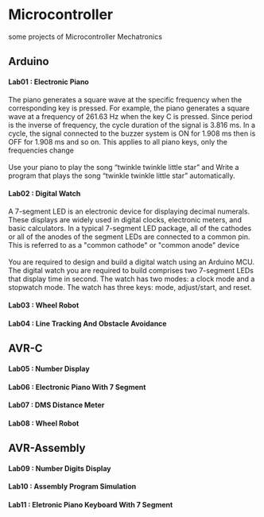 # Microcontroller
some projects of Microcontroller Mechatronics
## Arduino
#### Lab01 : Electronic Piano
The piano generates a square wave at the specific frequency when the corresponding key is pressed. For example, the piano generates a square wave at a frequency of
261.63 Hz when the key C is pressed. Since period is the inverse of frequency, the cycle duration of the signal is 3.816 ms. In a cycle, the signal connected to the buzzer system is ON for 1.908 ms then is OFF for 1.908 ms and so on. This applies to all piano keys, only the frequencies change<br>
<br>
Use your piano to play the song “twinkle twinkle little star” and Write a program that plays the song “twinkle twinkle little star” automatically.
#### Lab02 : Digital Watch
A 7-segment LED is an electronic device for displaying decimal numerals. These displays are
widely used in digital clocks, electronic meters, and basic calculators. In a typical 7-segment LED package,
all of the cathodes or all of the anodes of the segment LEDs are connected to a common pin. This is referred to as a "common cathode" or "common anode" device <br>
<br>
You are required to design and build a digital watch using an Arduino MCU. The digital watch you are required to build comprises two 7-segment LEDs that
display time in second. The watch has two modes: a clock mode and a stopwatch mode. The watch has three keys: mode, adjust/start, and reset.
#### Lab03 : Wheel Robot
#### Lab04 : Line Tracking And Obstacle Avoidance
## AVR-C
#### Lab05 : Number Display 
#### Lab06 : Electronic Piano With 7 Segment
#### Lab07 : DMS Distance Meter
#### Lab08 : Wheel Robot
## AVR-Assembly
#### Lab09 : Number Digits Display
#### Lab10 : Assembly Program Simulation
#### Lab11 : Eletronic Piano Keyboard With 7 Segment
